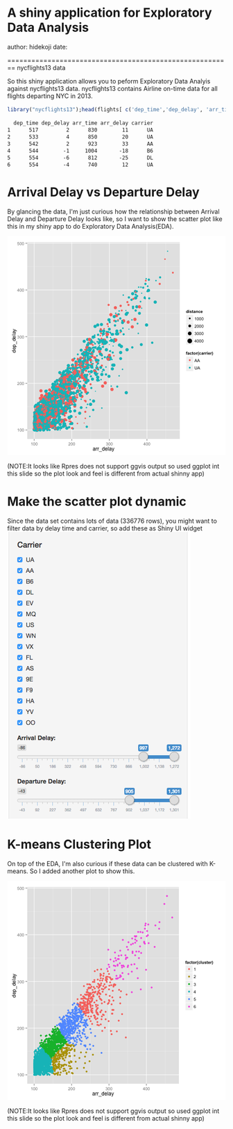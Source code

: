 A shiny application for Exploratory Data Analysis
========================================================
author: hidekoji
date: 


========================================================
nycflights13 data

So this shiny application allows you to peform Exploratory Data Analyis against nycflights13 data.
nycflights13 contains Airline on-time data for all flights departing NYC in 2013. 


```r
library("nycflights13");head(flights[ c('dep_time','dep_delay', 'arr_time', 'arr_delay', 'carrier')])
```

```
  dep_time dep_delay arr_time arr_delay carrier
1      517         2      830        11      UA
2      533         4      850        20      UA
3      542         2      923        33      AA
4      544        -1     1004       -18      B6
5      554        -6      812       -25      DL
6      554        -4      740        12      UA
```

Arrival Delay vs Departure Delay
========================================================
By glancing the data, I'm just curious how the relationship between Arrival Delay and Departure Delay looks like, so I want to show the scatter plot like this in my shiny app to do Exploratory Data Analysis(EDA).



![plot of chunk unnamed-chunk-2](presentation-figure/unnamed-chunk-2-1.png) 

(NOTE:It looks like Rpres does not support ggvis output so used ggplot int this slide so the plot look and feel is different from actual shinny app)

Make the scatter plot dynamic
========================================================
Since the data set contains lots of data (336776 rows), you might want to filter data by delay time and carrier, so add these as Shiny UI widget
<img src="./uiInputs.tiff" />

K-means Clustering Plot
========================================================
On top of the EDA, I'm also curious if these data can be clustered with K-means. So I added another plot to show this.


![plot of chunk unnamed-chunk-3](presentation-figure/unnamed-chunk-3-1.png) 

(NOTE:It looks like Rpres does not support ggvis output so used ggplot int this slide so the plot look and feel is different from actual shinny app)
